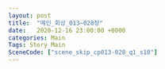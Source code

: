 ```yaml
---
layout: post
title:  "메인_회상_013~028장"
date:   2020-12-16 23:00:00 +0000
categories: Main
Tags: Story Main
SceneCode: ["scene_skip_cp013-028_q1_s10"]
---
```

